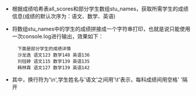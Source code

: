 - 根据成绩哈希表all\_scores和部分学生数组stu\_names，获取所需学生的成绩信息(成绩的默认次序为：语文、数学、英语)
- 将数组stu\_names中的学生的成绩拼接成一个字符串打印，也就是说只能使用一次console.log进行输出，效果如下：

        下面是部分学生的成绩详情
        沙龙逸	语文123 数学148 英语136
        刘钰婷	语文115 数学139 英语135
        韩林霖	语文127 数学139 英语142

- 其中，换行符为'\n',学生姓名与'语文'之间用'\t'表示，每科成绩间用空格' '隔开